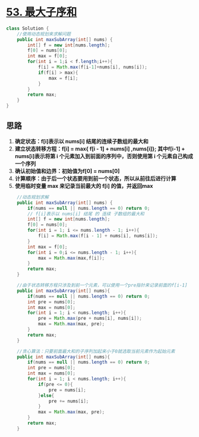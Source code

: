 # [53. 最大子序和](https://leetcode-cn.com/problems/maximum-subarray/)

```java
class Solution {
    //使用动态规划来求解问题
    public int maxSubArray(int[] nums) {
        int[] f = new int[nums.length];
        f[0] = nums[0];
        int max = f[0]; 
        for(int i = 1;i < f.length;i++){
            f[i] = Math.max(f[i-1]+nums[i], nums[i]);
            if(f[i] > max){
                max = f[i]; 
            }
        }
        return max;
    }
}
```

## 思路

1. **确定状态：f[i]表示以 nums[i] 结尾的连续子数组的最大和**
2. **建立状态转移方程：f[i] = max{ f[i - 1] + nums[i] ,nums[i]}; 其中f[i-1] + nums[i]表示将第 i 个元素加入到前面的序列中，否则使用第 i 个元素自己构成一个序列**
3. **确认初始值和边界：初始值为f[0] = nums[0]**
4. **计算顺序：由于后一个状态要用到前一个状态，所以从前往后进行计算**
5. **使用临时变量 max 来记录当前最大的 f[i] 的值，并返回max** 

```java
    //动态规划求解
    public int maxSubArray(int[] nums) {
        if(nums == null || nums.length == 0) return 0;
        // f[i]表示以 nums[i] 结尾 的 连续 子数组的最大和
        int[] f = new int[nums.length];
        f[0] = nums[0];
        for(int i = 1; i <= nums.length - 1; i++){
            f[i] = Math.max(f[i - 1] + nums[i], nums[i]);
        }
        int max = f[0];
        for(int i = 0;i <= nums.length - 1; i++){
            max = Math.max(max,f[i]);
        }
        return max;
    }

    //由于状态转移方程只涉及到前一个元素，可以使用一个pre指针来记录前面的f[i-1]
    public int maxSubArray(int[] nums){
        if(nums == null || nums.length == 0) return 0;
        int pre = nums[0];
        int max = nums[0];
        for(int i = 1; i < nums.length; i++){
            pre = Math.max(pre + nums[i], nums[i]);
            max = Math.max(max, pre);
        }
        return max;
    }

    //贪心算法：只要前面最大和的子序列加起来小于0就选取当前元素作为起始元素
    public int maxSubArray(int[] nums){
        if(nums == null || nums.length == 0) return 0;
        int pre = nums[0];
        int max = nums[0];
        for(int i = 1; i < nums.length; i++){
            if(pre <= 0){
                pre = nums[i];
            }else{
                pre += nums[i];
            }
            max = Math.max(max, pre);
        }
        return max;
    }
```

